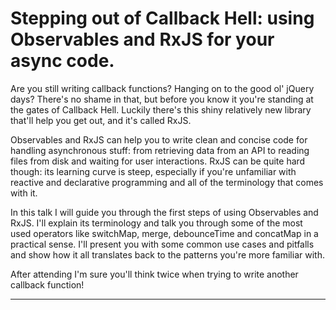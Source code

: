 # Stepping out of Callback Hell: using Observables and RxJS for your async code.

Are you still writing callback functions? Hanging on to the good ol' jQuery days?
There's no shame in that, but before you know it you're standing at the gates of Callback Hell. Luckily there's this shiny relatively new library that'll help you get out, and it's called RxJS.

Observables and RxJS can help you to write clean and concise code for handling asynchronous stuff: from retrieving data from an API to reading files from disk and waiting for user interactions. RxJS can be quite hard though: its learning curve is steep, especially if you're unfamiliar with reactive and declarative programming and all of the terminology that comes with it. 

In this talk I will guide you through the first steps of using Observables and RxJS. I'll explain its terminology and talk you through some of the most used operators like switchMap, merge, debounceTime and concatMap in a practical sense. 
I'll present you with some common use cases and pitfalls and show how it all translates back to the patterns you're more familiar with.

After attending I'm sure you'll think twice when trying to write another callback function!

----------

